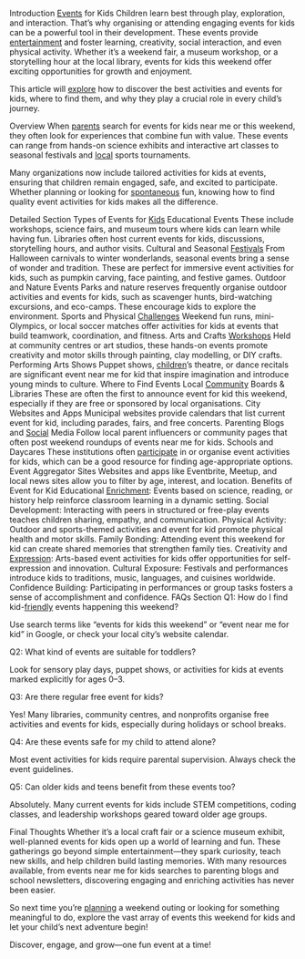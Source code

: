 Introduction
[Events](https://santabarbaratrapeze.com/safety-gear-for-parkour/) for Kids Children learn best through play, exploration, and interaction. That’s why organising or attending engaging events for kids can be a powerful tool in their development. These events provide [entertainment](https://santabarbaratrapeze.com/guide-to-parkour-2025/) and foster learning, creativity, social interaction, and even physical activity. Whether it’s a weekend fair, a museum workshop, or a storytelling hour at the local library, events for kids this weekend offer exciting opportunities for growth and enjoyment.

This article will [explore](https://santabarbaratrapeze.com/how-to-do-parkour-training/) how to discover the best activities and events for kids, where to find them, and why they play a crucial role in every child’s journey.

Overview
When [parents](https://santabarbaratrapeze.com/how-to-do-parkour-training/) search for events for kids near me or this weekend, they often look for experiences that combine fun with value. These events can range from hands-on science exhibits and interactive art classes to seasonal festivals and [local](https://santabarbaratrapeze.com/kids-fitness-activities/) sports tournaments.

Many organizations now include tailored activities for kids at events, ensuring that children remain engaged, safe, and excited to participate. Whether planning or looking for [spontaneous](https://santabarbaratrapeze.com/how-to-do-parkour-training/) fun, knowing how to find quality event activities for kids makes all the difference.

Detailed Section
Types of Events for [Kids](https://santabarbaratrapeze.com/kids-fitness-activities/)
Educational Events
These include workshops, science fairs, and museum tours where kids can learn while having fun. Libraries often host current events for kids, discussions, storytelling hours, and author visits.
Cultural and Seasonal [Festivals](https://santabarbaratrapeze.com/fun-games-for-children/)
From Halloween carnivals to winter wonderlands, seasonal events bring a sense of wonder and tradition. These are perfect for immersive event activities for kids, such as pumpkin carving, face painting, and festive games.
Outdoor and Nature Events
Parks and nature reserves frequently organise outdoor activities and events for kids, such as scavenger hunts, bird-watching excursions, and eco-camps. These encourage kids to explore the environment.
Sports and Physical [Challenges](https://santabarbaratrapeze.com/fun-games-for-children/)
Weekend fun runs, mini-Olympics, or local soccer matches offer activities for kids at events that build teamwork, coordination, and fitness.
Arts and Crafts [Workshops](https://santabarbaratrapeze.com/family-day-out-ideas/)
Held at community centres or art studios, these hands-on events promote creativity and motor skills through painting, clay modelling, or DIY crafts.
Performing Arts Shows
Puppet shows, [children](https://santabarbaratrapeze.com/training-program-workout/)’s theatre, or dance recitals are significant event near me for kid that inspire imagination and introduce young minds to culture.
Where to Find Events
Local [Community](https://santabarbaratrapeze.com/upcoming-workshops/) Boards & Libraries
These are often the first to announce event for kid this weekend, especially if they are free or sponsored by local organisations.
City Websites and Apps
Municipal websites provide calendars that list current event for kid, including parades, fairs, and free concerts.
Parenting Blogs and [Social](https://santabarbaratrapeze.com/healthy-life-style-live-well/) Media
Follow local parent influencers or community pages that often post weekend roundups of events near me for kids.
Schools and Daycares
These institutions often [participate](https://santabarbaratrapeze.com/exercise-tips-for-long-term/) in or organise event activities for kids, which can be a good resource for finding age-appropriate options.
Event Aggregator Sites
Websites and apps like Eventbrite, Meetup, and local news sites allow you to filter by age, interest, and location.
Benefits of Event for Kid
Educational [Enrichment](https://santabarbaratrapeze.com/exercise-tips-for-long-term/): Events based on science, reading, or history help reinforce classroom learning in a dynamic setting.
Social Development: Interacting with peers in structured or free-play events teaches children sharing, empathy, and communication.
Physical Activity: Outdoor and sports-themed activities and event for kid promote physical health and motor skills.
Family Bonding: Attending event this weekend for kid can create shared memories that strengthen family ties.
Creativity and [Expression](https://santabarbaratrapeze.com/benefits-of-physical-play-2025/): Arts-based event activities for kids offer opportunities for self-expression and innovation.
Cultural Exposure: Festivals and performances introduce kids to traditions, music, languages, and cuisines worldwide.
Confidence Building: Participating in performances or group tasks fosters a sense of accomplishment and confidence.
FAQs Section
Q1: How do I find kid-[friendly](https://santabarbaratrapeze.com/testimonials-stories/) events happening this weekend?

Use search terms like “events for kids this weekend” or “event near me for kid” in Google, or check your local city’s website calendar.

Q2: What kind of events are suitable for toddlers?

Look for sensory play days, puppet shows, or activities for kids at events marked explicitly for ages 0–3.

Q3: Are there regular free event for kids?

Yes! Many libraries, community centres, and nonprofits organise free activities and events for kids, especially during holidays or school breaks.

Q4: Are these events safe for my child to attend alone?

Most event activities for kids require parental supervision. Always check the event guidelines.

Q5: Can older kids and teens benefit from these events too?

Absolutely. Many current events for kids include STEM competitions, coding classes, and leadership workshops geared toward older age groups.

Final Thoughts
Whether it’s a local craft fair or a science museum exhibit, well-planned events for kids open up a world of learning and fun. These gatherings go beyond simple entertainment—they spark curiosity, teach new skills, and help children build lasting memories. With many resources available, from events near me for kids searches to parenting blogs and school newsletters, discovering engaging and enriching activities has never been easier.

So next time you’re [planning](https://santabarbaratrapeze.com/local-events/) a weekend outing or looking for something meaningful to do, explore the vast array of events this weekend for kids and let your child’s next adventure begin!

Discover, engage, and grow—one fun event at a time!

